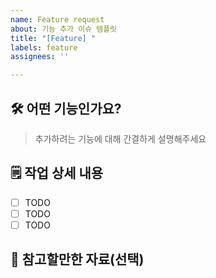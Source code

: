 ```yaml
---
name: Feature request
about: 기능 추가 이슈 템플릿
title: "[Feature] "
labels: feature
assignees: ''

---
```


## 🛠️ 어떤 기능인가요?

> 추가하려는 기능에 대해 간결하게 설명해주세요

## 🗒️ 작업 상세 내용

- [ ] TODO
- [ ] TODO
- [ ] TODO

## 👀 참고할만한 자료(선택)
